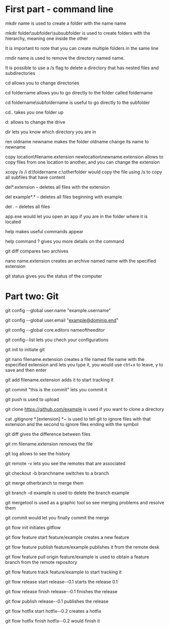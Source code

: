 # First part - command line

 mkdir name is used to create a folder with the name name
 
 mkdir folder\subfolder\subsubfolder is used to create folders with the hierarchy, meaning one inside the other
 
 It is important to note that you can create multiple folders in the same line
 
 rmdir name is used to remove the directory named name. 
 
 It is possible to use a /s flag to delete a directory that has nested files and subdirectories
 
 cd allows you to change directories

 cd foldername allows you to go directly to the folder called foldername

 cd foldername\subfoldername is useful to go directly to the subfolder

 cd.. takes you one folder up

 d: allows to change the drive

 dir lets you know which directory you are in

 ren oldname newname makes the folder oldname change its name to newname

 copy location\filename.extension newlocation\newname.extension allows to copy files from one location to another, and you can change the extension

 xcopy /s /i d:\foldername c:\otherfolder would copy the file using /s to copy all subfiles that have content

 del*.extension – deletes all files with the extension

 del example*.* – deletes all files beginning with example 

 del *.* – deletes all files

 app.exe would let you open an app if you are in the folder where it is located

 help makes useful commands appear

 help command \? gives you more details on the command 

 git diff compares two archives

 nano name.extension creates an archive named name with the specified extension

 git status gives you the status of the computer

 
# Part two: Git

 git config --global user.name "example.username"

 git config --global user.email "example@dominio.end"

 git config --global core.editors nameoftheeditor

 git config--list lets you chech your configurations

 git init to initiate git

 git nano filename.extension creates a file named file name with the especified extension and lets you type it,
 you would use ctrl+x to leave, y to save and then enter

 git add filename.extension adds it to start tracking it

 git commit "this is the commit" lets you commit it

 git push is used to upload 

 git clone https://github.com/example is used if you want to clone a directory

 cat .gitignore *.[extension] *~ is used to tell git to ignore files with that extension and the second to ignore files ending with the symbol

 git diff gives the difference between files

 git rm filename.extension removes the file 

 git log allows to see the history

 git remote -v lets you see the remotes that are associated

 git checkout -b branchname switches to a branch
 
 git merge otherbranch to merge them

 git branch -d example is used to delete the branch example

 git mergetool is used as a graphic tool so see merging problems and resolve them

 git commit would let you finally commit the merge

 git flow init initiates gitflow

 git flow feature start feature/example creates a new feature

 git flow feature publish feature/example publishes it from the remote desk

 git flow feature pull origin feature/example is used to obtain a feature branch from the remote repository

 git flow feature track feature/example to start tracking it

 git flow release start release--0.1 starts the release 0.1

 git flow release finish release--0.1 finishes the release

 git flow publish release--0.1 publishes the release

 git flow hotfix start hotfix--0.2 creates a hotfix

 git flow hotfix finish hotfix--0.2 would finish it

 

